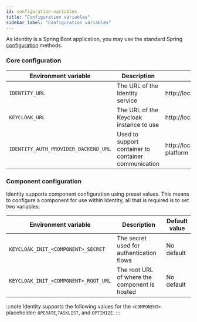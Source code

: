 ```yaml
---
id: configuration-variables
title: "Configuration variables"
sidebar_label: "Configuration variables"
---
```


As Identity is a Spring Boot application, you may use the standard
Spring [configuration](https://docs.spring.io/spring-boot/docs/current/reference/html/spring-boot-features.html#boot-features-external-config)
methods.

### Core configuration

| Environment variable                 | Description                                          | Default value                                       |
|--------------------------------------|------------------------------------------------------|-----------------------------------------------------|
| `IDENTITY_URL`                       | The URL of the Identity service                      | http://localhost:8080                               |
| `KEYCLOAK_URL`                       | The URL of the Keycloak instance to use              | http://localhost:18080/auth                         |
| `IDENTITY_AUTH_PROVIDER_BACKEND_URL` | Used to support container to container communication | http://localhost:18080/auth/realms/camunda-platform |  

### Component configuration

Identity supports component configuration using preset values. This means to configure a
component for use within Identity, all that is required is to set two variables:

| Environment variable                 | Description                                   | Default value |
|--------------------------------------|-----------------------------------------------|--------------|
| `KEYCLOAK_INIT_<COMPONENT>_SECRET`   | The secret used for authentication flows      | No default   |
| `KEYCLOAK_INIT_<COMPONENT>_ROOT_URL` | The root URL of where the component is hosted | No default   |

:::note
Identity supports the following values for the `<COMPONENT>` placeholder: `OPERATE`,`TASKLIST`, and `OPTIMIZE`.
:::
